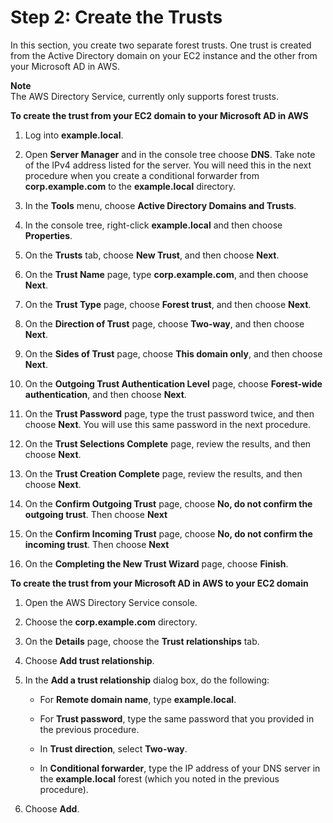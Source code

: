 # Step 2: Create the Trusts<a name="microsoftadtruststep2"></a>

In this section, you create two separate forest trusts\. One trust is created from the Active Directory domain on your EC2 instance and the other from your Microsoft AD in AWS\.

**Note**  
The AWS Directory Service, currently only supports forest trusts\.

**To create the trust from your EC2 domain to your Microsoft AD in AWS**

1. Log into **example\.local**\.

1. Open **Server Manager** and in the console tree choose **DNS**\. Take note of the IPv4 address listed for the server\. You will need this in the next procedure when you create a conditional forwarder from **corp\.example\.com** to the **example\.local** directory\.

1. In the **Tools** menu, choose **Active Directory Domains and Trusts**\.

1. In the console tree, right\-click **example\.local** and then choose **Properties**\.

1. On the **Trusts** tab, choose **New Trust**, and then choose **Next**\.

1. On the **Trust Name** page, type **corp\.example\.com**, and then choose **Next**\.

1. On the **Trust Type** page, choose **Forest trust**, and then choose **Next**\.

1. On the **Direction of Trust** page, choose **Two\-way**, and then choose **Next**\.

1. On the **Sides of Trust** page, choose **This domain only**, and then choose **Next**\.

1. On the **Outgoing Trust Authentication Level** page, choose **Forest\-wide authentication**, and then choose **Next**\.

1. On the **Trust Password** page, type the trust password twice, and then choose **Next**\. You will use this same password in the next procedure\.

1. On the **Trust Selections Complete** page, review the results, and then choose **Next**\.

1. On the **Trust Creation Complete** page, review the results, and then choose **Next**\.

1. On the **Confirm Outgoing Trust** page, choose **No, do not confirm the outgoing trust**\. Then choose **Next**

1. On the **Confirm Incoming Trust** page, choose **No, do not confirm the incoming trust**\. Then choose **Next**

1. On the **Completing the New Trust Wizard** page, choose **Finish**\.

**To create the trust from your Microsoft AD in AWS to your EC2 domain**

1. Open the AWS Directory Service console\.

1. Choose the **corp\.example\.com** directory\.

1. On the **Details** page, choose the **Trust relationships** tab\.

1. Choose **Add trust relationship**\.

1. In the **Add a trust relationship** dialog box, do the following:

   + For **Remote domain name**, type **example\.local**\.

   + For **Trust password**, type the same password that you provided in the previous procedure\.

   + In **Trust direction**, select **Two\-way**\.

   + In **Conditional forwarder**, type the IP address of your DNS server in the **example\.local** forest \(which you noted in the previous procedure\)\. 

1. Choose **Add**\. 